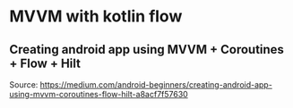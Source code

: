 # MVVM with kotlin flow

## Creating android app using MVVM + Coroutines + Flow + Hilt

Source: https://medium.com/android-beginners/creating-android-app-using-mvvm-coroutines-flow-hilt-a8acf7f57630

